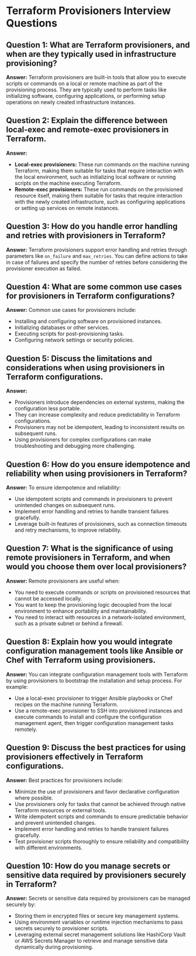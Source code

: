 
# Terraform Provisioners Interview Questions

## Question 1: What are Terraform provisioners, and when are they typically used in infrastructure provisioning?

**Answer:** Terraform provisioners are built-in tools that allow you to execute scripts or commands on a local or remote machine as part of the provisioning process. They are typically used to perform tasks like initializing software, configuring applications, or performing setup operations on newly created infrastructure instances.

## Question 2: Explain the difference between local-exec and remote-exec provisioners in Terraform.

**Answer:** 
- **Local-exec provisioners:** These run commands on the machine running Terraform, making them suitable for tasks that require interaction with the local environment, such as initializing local software or running scripts on the machine executing Terraform.
- **Remote-exec provisioners:** These run commands on the provisioned resource itself, making them suitable for tasks that require interaction with the newly created infrastructure, such as configuring applications or setting up services on remote instances.

## Question 3: How do you handle error handling and retries with provisioners in Terraform?

**Answer:** Terraform provisioners support error handling and retries through parameters like `on_failure` and `max_retries`. You can define actions to take in case of failures and specify the number of retries before considering the provisioner execution as failed.

## Question 4: What are some common use cases for provisioners in Terraform configurations?

**Answer:** Common use cases for provisioners include:
- Installing and configuring software on provisioned instances.
- Initializing databases or other services.
- Executing scripts for post-provisioning tasks.
- Configuring network settings or security policies.

## Question 5: Discuss the limitations and considerations when using provisioners in Terraform configurations.

**Answer:** 
- Provisioners introduce dependencies on external systems, making the configuration less portable.
- They can increase complexity and reduce predictability in Terraform configurations.
- Provisioners may not be idempotent, leading to inconsistent results on subsequent runs.
- Using provisioners for complex configurations can make troubleshooting and debugging more challenging.

## Question 6: How do you ensure idempotence and reliability when using provisioners in Terraform?

**Answer:** To ensure idempotence and reliability:
- Use idempotent scripts and commands in provisioners to prevent unintended changes on subsequent runs.
- Implement error handling and retries to handle transient failures gracefully.
- Leverage built-in features of provisioners, such as connection timeouts and retry mechanisms, to improve reliability.

## Question 7: What is the significance of using remote provisioners in Terraform, and when would you choose them over local provisioners?

**Answer:** Remote provisioners are useful when:
- You need to execute commands or scripts on provisioned resources that cannot be accessed locally.
- You want to keep the provisioning logic decoupled from the local environment to enhance portability and maintainability.
- You need to interact with resources in a network-isolated environment, such as a private subnet or behind a firewall.

## Question 8: Explain how you would integrate configuration management tools like Ansible or Chef with Terraform using provisioners.

**Answer:** You can integrate configuration management tools with Terraform by using provisioners to bootstrap the installation and setup process. For example:
- Use a local-exec provisioner to trigger Ansible playbooks or Chef recipes on the machine running Terraform.
- Use a remote-exec provisioner to SSH into provisioned instances and execute commands to install and configure the configuration management agent, then trigger configuration management tasks remotely.

## Question 9: Discuss the best practices for using provisioners effectively in Terraform configurations.

**Answer:** Best practices for provisioners include:
- Minimize the use of provisioners and favor declarative configuration where possible.
- Use provisioners only for tasks that cannot be achieved through native Terraform resources or external tools.
- Write idempotent scripts and commands to ensure predictable behavior and prevent unintended changes.
- Implement error handling and retries to handle transient failures gracefully.
- Test provisioner scripts thoroughly to ensure reliability and compatibility with different environments.

## Question 10: How do you manage secrets or sensitive data required by provisioners securely in Terraform?

**Answer:** Secrets or sensitive data required by provisioners can be managed securely by:
- Storing them in encrypted files or secure key management systems.
- Using environment variables or runtime injection mechanisms to pass secrets securely to provisioner scripts.
- Leveraging external secret management solutions like HashiCorp Vault or AWS Secrets Manager to retrieve and manage sensitive data dynamically during provisioning.
